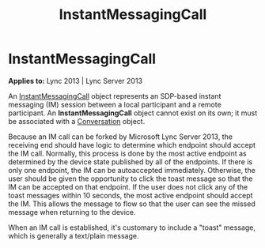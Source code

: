 ﻿---
title: InstantMessagingCall
TOCTitle: InstantMessagingCall
ms:assetid: e3b82993-177c-4c66-b801-b69f17e1e022
ms:mtpsurl: https://msdn.microsoft.com/library/Dn466023(v=office.15)
ms:contentKeyID: 57103016
ms.date: 07/25/2014
mtps_version: v=office.15
---

# InstantMessagingCall


**Applies to:** Lync 2013 | Lync Server 2013

An [InstantMessagingCall](https://msdn.microsoft.com/library/hh161841\(v=office.15\)) object represents an SDP-based instant messaging (IM) session between a local participant and a remote participant. An **InstantMessagingCall** object cannot exist on its own; it must be associated with a [Conversation](https://msdn.microsoft.com/library/hh349224\(v=office.15\)) object.

Because an IM call can be forked by Microsoft Lync Server 2013, the receiving end should have logic to determine which endpoint should accept the IM call. Normally, this process is done by the most active endpoint as determined by the device state published by all of the endpoints. If there is only one endpoint, the IM can be autoaccepted immediately. Otherwise, the user should be given the opportunity to click the toast message so that the IM can be accepted on that endpoint. If the user does not click any of the toast messages within 10 seconds, the most active endpoint should accept the IM. This allows the message to flow so that the user can see the missed message when returning to the device.

When an IM call is established, it's customary to include a "toast" message, which is generally a text/plain message.

